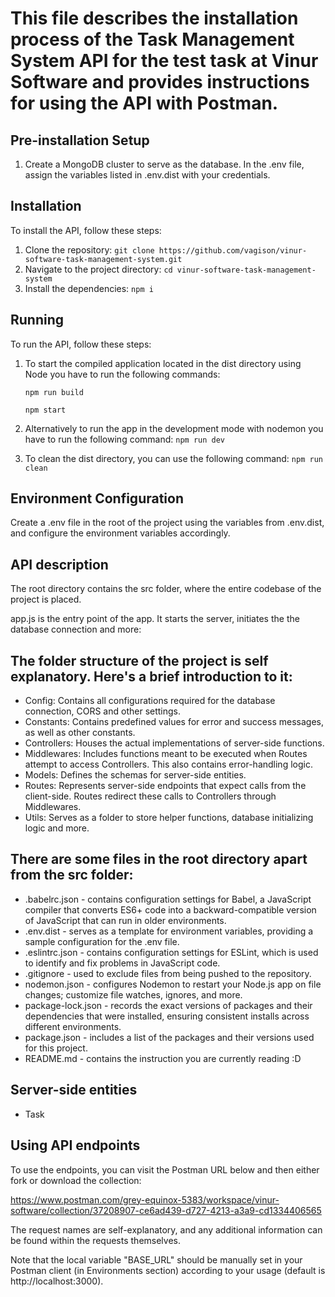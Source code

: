 This file describes the installation process of the Task Management System API for the test task at Vinur Software and provides instructions for using the API with Postman.
============================================================================================================================================================================

## Pre-installation Setup
1. Create a MongoDB cluster to serve as the database. In the .env file, assign the variables listed in .env.dist with your credentials.

## Installation
To install the API, follow these steps:
1. Clone the repository: ```git clone https://github.com/vagison/vinur-software-task-management-system.git```
2. Navigate to the project directory: ```cd vinur-software-task-management-system```
3. Install the dependencies: ```npm i```

## Running
To run the API, follow these steps:
1. To start the compiled application located in the dist directory using Node you have to run the following commands:

    ```npm run build```
   
    ```npm start```
2. Alternatively to run the app in the development mode with nodemon you have to run the following command: ```npm run dev```
3. To clean the dist directory, you can use the following command: ```npm run clean```

## Environment Configuration
Create a .env file in the root of the project using the variables from .env.dist, and configure the environment variables accordingly.

## API description
The root directory contains the src folder, where the entire codebase of the project is placed.

app.js is the entry point of the app. It starts the server, initiates the the database connection and more:

The folder structure of the project is self explanatory. Here's a brief introduction to it:
-------------------------------------------------------------------------------------------
* Config: Contains all configurations required for the database connection, CORS and other settings.
* Constants: Contains predefined values for error and success messages, as well as other constants.
* Controllers: Houses the actual implementations of server-side functions.
* Middlewares: Includes functions meant to be executed when Routes attempt to access Controllers. This also contains error-handling logic.
* Models: Defines the schemas for server-side entities.
* Routes: Represents server-side endpoints that expect calls from the client-side. Routes redirect these calls to Controllers through Middlewares.
* Utils: Serves as a folder to store helper functions, database initializing logic and more.

There are some files in the root directory apart from the src folder:
---------------------------------------------------------------------
* .babelrc.json - contains configuration settings for Babel, a JavaScript compiler that converts ES6+ code into a backward-compatible version of JavaScript that can run in older environments.
* .env.dist - serves as a template for environment variables, providing a sample configuration for the .env file.
* .eslintrc.json - contains configuration settings for ESLint, which is used to identify and fix problems in JavaScript code.
* .gitignore - used to exclude files from being pushed to the repository.
* nodemon.json - configures Nodemon to restart your Node.js app on file changes; customize file watches, ignores, and more.
* package-lock.json - records the exact versions of packages and their dependencies that were installed, ensuring consistent installs across different environments.
* package.json - includes a list of the packages and their versions used for this project.
* README.md - contains the instruction you are currently reading :D

Server-side entities
---------------------
* Task

## Using API endpoints
To use the endpoints, you can visit the Postman URL below and then either fork or download the collection:

https://www.postman.com/grey-equinox-5383/workspace/vinur-software/collection/37208907-ce6ad439-d727-4213-a3a9-cd1334406565

The request names are self-explanatory, and any additional information can be found within the requests themselves.

Note that the local variable "BASE_URL" should be manually set in your Postman client (in Environments section) according to your usage (default is http://localhost:3000).